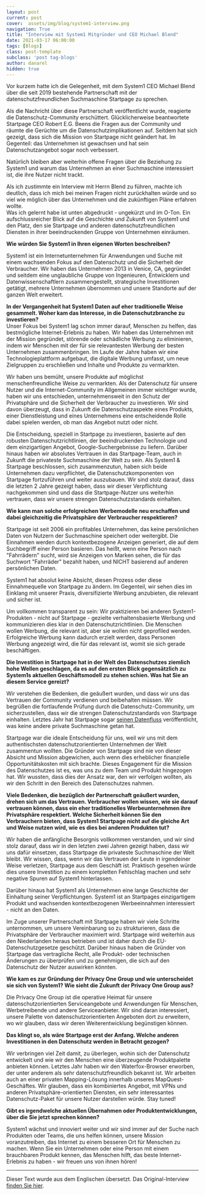 ```yaml
---
layout: post
current: post
cover:  assets/img/blog/system1-interview.png
navigation: True
title: "Interview mit System1 Mitgründer und CEO Michael Blend"
date: 2021-03-17 06:00:00
tags: [Blogs]
class: post-template
subclass: 'post tag-blogs'
author: danarel
hidden: true
---
```


Vor kurzem hatte ich die Gelegenheit, mit dem System1 CEO Michael Blend über die seit 2019 bestehende Partnerschaft mit der datenschutzfreundlichen Suchmaschine Startpage zu sprechen.

Als die Nachricht über diese Partnerschaft veröffentlicht wurde, reagierte die Datenschutz-Community erschüttert. Glücklicherweise beantwortete Startpage CEO Robert E.G. Beens die Fragen aus der Community und räumte die Gerüchte um die Datenschutzimplikationen auf. Seitdem hat sich gezeigt, dass sich die Mission von Startpage nicht geändert hat. Im Gegenteil: das Unternehmen ist gewachsen und hat sein Datenschutzangebot sogar noch verbessert. 

Natürlich bleiben aber weiterhin offene Fragen über die Beziehung zu System1 und warum das Unternehmen an einer Suchmaschine interessiert ist, die ihre Nutzer nicht trackt. 

Als ich zustimmte ein Interview mit Herrn Blend zu führen, machte ich deutlich, dass ich mich bei meinen Fragen nicht zurückhalten würde und so viel wie möglich über das Unternehmen und die zukünftigen Pläne erfahren wollte.  
Was ich gelernt habe ist unten abgedruckt - ungekürzt und im O-Ton. Ein aufschlussreicher Blick auf die Geschichte und Zukunft von System1 und den Platz, den sie Startpage und anderen datenschutzfreundlichen Diensten in ihrer beeindruckenden Gruppe von Unternehmen einräumen.


**Wie würden Sie System1 in Ihren eigenen Worten beschreiben?**  

System1 ist ein Internetunternehmen für Anwendungen und Suche mit einem wachsenden Fokus auf den Datenschutz und die Sicherheit der Verbraucher. Wir haben das Unternehmen 2013 in Venice, CA, gegründet und seitdem eine unglaubliche Gruppe von Ingenieuren, Entwicklern und Datenwissenschaftlern zusammengestellt, strategische Investitionen getätigt, mehrere Unternehmen übernommen und unsere Standorte auf der ganzen Welt erweitert.

**In der Vergangenheit hat System1 Daten auf eher traditionelle Weise gesammelt. Woher kam das Interesse, in die Datenschutzbranche zu investieren?**  
Unser Fokus bei System1 lag schon immer darauf, Menschen zu helfen, das bestmögliche Internet-Erlebnis zu haben. Wir haben das Unternehmen mit der Mission gegründet, störende oder schädliche Werbung zu eliminieren, indem wir Menschen mit der für sie relevantesten Werbung der besten Unternehmen zusammenbringen. Im Laufe der Jahre haben wir eine Technologieplattform aufgebaut, die digitale Werbung umfasst, um neue Zielgruppen zu erschließen und Inhalte und Produkte zu vermarkten. 

Wir haben uns bemüht, unsere Produkte auf möglichst menschenfreundliche Weise zu vermarkten. Als der Datenschutz für unsere Nutzer und die Internet-Community im Allgemeinen immer wichtiger wurde, haben wir uns entschieden, unternehmensweit in den Schutz der Privatsphäre und die Sicherheit der Verbraucher zu investieren. Wir sind davon überzeugt, dass in Zukunft die Datenschutzaspekte eines Produkts, einer Dienstleistung und eines Unternehmens eine entscheidende Rolle dabei spielen werden, ob man das Angebot nutzt oder nicht.

Die Entscheidung, speziell in Startpage zu investieren, basierte auf den robusten Datenschutzrichtlinien, der beeindruckenden Technologie und dem einzigartigen Angebot, Google-Suchergebnisse zu liefern. Darüber hinaus haben wir absolutes Vertrauen in das Startpage-Team, auch in Zukunft die privateste Suchmaschine der Welt zu sein. Als System1 & Startpage beschlossen, sich zusammenzutun, haben sich beide Unternehmen dazu verpflichtet, die Datenschutzkomponenten von Startpage fortzuführen und weiter auszubauen. Wir sind stolz darauf, dass die letzten 2 Jahre gezeigt haben, dass wir dieser Verpflichtung nachgekommen sind und dass die Startpage-Nutzer uns weiterhin vertrauen, dass wir unsere strengen Datenschutzstandards einhalten. 

**Wie kann man solche erfolgreichen Werbemodelle neu erschaffen und dabei gleichzeitig die Privatsphäre der Verbraucher respektieren?**  

Startpage ist seit 2006 ein profitables Unternehmen, das keine persönlichen Daten von Nutzern der Suchmaschine speichert oder weitergibt. Die Einnahmen werden durch kontextbezogene Anzeigen generiert, die auf dem Suchbegriff einer Person basieren. Das heißt, wenn eine Person nach "Fahrrädern" sucht, wird sie Anzeigen von Marken sehen, die für das Suchwort "Fahrräder" bezahlt haben, und NICHT basierend auf anderen persönlichen Daten. 

System1 hat absolut keine Absicht, diesen Prozess oder diese Einnahmequelle von Startpage zu ändern. Im Gegenteil, wir sehen dies im Einklang mit unserer Praxis, diversifizierte Werbung anzubieten, die relevant und sicher ist. 

Um vollkommen transparent zu sein: Wir praktizieren bei anderen System1-Produkten - nicht auf Startpage - gezielte verhaltensbasierte Werbung und kommunizieren dies klar in den Datenschutzrichtlinien. Die Menschen wollen Werbung, die relevant ist, aber sie wollen nicht geprofiled werden. Erfolgreiche Werbung kann dadurch erzielt werden, dass Personen Werbung angezeigt wird, die für das relevant ist, womit sie sich gerade beschäftigen.

**Die Investition in Startpage hat in der Welt des Datenschutzes ziemlich hohe Wellen geschlagen, da es auf den ersten Blick gegensätzlich zu System1s aktuellen Geschäftsmodell zu stehen schien. Was hat Sie an diesem Service gereizt?**  

Wir verstehen die Bedenken, die geäußert wurden, und dass wir uns das Vertrauen der Community verdienen und beibehalten müssen. Wir begrüßen die fortlaufende Prüfung durch die Datenschutz-Community, um sicherzustellen, dass wir die strengen Datenschutzstandards von Startpage einhalten. Letztes Jahr hat Startpage sogar [seinen Datenfluss](https://www.startpage.com/privacy-please/startpage-articles/how-does-startpages-private-search-engine-work) veröffentlicht, was keine andere private Suchmaschine getan hat. 

Startpage war die ideale Entscheidung für uns, weil wir uns mit dem authentischsten datenschutzorientierten Unternehmen der Welt zusammentun wollten. Die Gründer von Startpage sind nie von dieser Absicht und Mission abgewichen, auch wenn dies erheblicher finanzielle Opportunitätskosten mit sich brachte. Dieses Engagement für die Mission des Datenschutzes ist es, was uns zu dem Team und Produkt hingezogen hat. Wir wussten, dass dies der Ansatz war, den wir verfolgen wollten, als wir den Schritt in den Bereich des Datenschutzes nahmen.

**Viele Bedenken, die bezüglich der Partnerschaft geäußert wurden, drehen sich um das Vertrauen. Verbraucher wollen wissen, wie sie darauf vertrauen können, dass ein eher traditionelles Werbeunternehmen ihre Privatsphäre respektiert. Welche Sicherheit können Sie den Verbrauchern bieten, dass System1 Startpage nicht auf die gleiche Art und Weise nutzen wird, wie es dies bei anderen Produkten tut?**  

Wir haben die anfängliche Besorgnis vollkommen verstanden, und wir sind stolz darauf, dass wir in den letzten zwei Jahren gezeigt haben, dass wir uns dafür einsetzen, dass Startpage die privateste Suchmaschine der Welt bleibt. Wir wissen, dass, wenn wir das Vertrauen der Leute in irgendeiner Weise verletzen, Startpage aus dem Geschäft ist. Praktisch gesehen würde dies unsere Investition zu einem kompletten Fehlschlag machen und sehr negative Spuren auf System1 hinterlassen. 

Darüber hinaus hat System1 als Unternehmen eine lange Geschichte der Einhaltung seiner Verpflichtungen. System1 ist an Startpages einzigartigem Produkt und wachsenden kontextbezogenen Werbeeinnahmen interessiert - nicht an den Daten.

Im Zuge unserer Partnerschaft mit Startpage haben wir viele Schritte unternommen, um unsere Vereinbarung so zu strukturieren, dass die Privatsphäre der Verbraucher maximiert wird. Startpage wird weiterhin aus den Niederlanden heraus betrieben und ist daher durch die EU-Datenschutzgesetze geschützt. Darüber hinaus haben die Gründer von Startpage das vertragliche Recht, alle Produkt- oder technischen Änderungen zu überprüfen und zu genehmigen, die sich auf den Datenschutz der Nutzer auswirken könnten. 
 

**Wie kam es zur Gründung der Privacy One Group und wie unterscheidet sie sich von System1? Wie sieht die Zukunft der Privacy One Group aus?**  

Die Privacy One Group ist die operative Heimat für unsere datenschutzorientierten Serviceangebote und Anwendungen für Menschen, Werbetreibende und andere Serviceanbieter. Wir sind daran interessiert, unsere Palette von datenschutzorientierten Angeboten dort zu erweitern, wo wir glauben, dass wir deren Weiterentwicklung begünstigen können.

**Das klingt so, als wäre Startpage erst der Anfang. Welche anderen Investitionen in den Datenschutz werden in Betracht gezogen?**  

Wir verbringen viel Zeit damit, zu überlegen, wohin sich der Datenschutz entwickelt und wie wir den Menschen eine überzeugende Produktpalette anbieten können. Letztes Jahr haben wir den Waterfox-Browser erworben, der unter anderem als sehr datenschutzfreundlich bekannt ist. Wir arbeiten auch an einer privaten Mapping-Lösung innerhalb unseres MapQuest-Geschäftes. Wir glauben, dass ein kombiniertes Angebot, mit VPNs und anderen Privatsphäre-orientierten Diensten, ein sehr interessantes Datenschutz-Paket für unsere Nutzer darstellen würde. Stay tuned!

**Gibt es irgendwelche aktuellen Übernahmen oder Produktentwicklungen, über die Sie jetzt sprechen können?**  

System1 wächst und innoviert weiter und wir sind immer auf der Suche nach Produkten oder Teams, die uns helfen können, unsere Mission voranzutreiben, das Internet zu einem besseren Ort für Menschen zu machen. Wenn Sie ein Unternehmen oder eine Person mit einem brauchbaren Produkt kennen, das Menschen hilft, das beste Internet-Erlebnis zu haben - wir freuen uns von ihnen hören! 

---

Dieser Text wurde aus dem Englischen übersetzt. Das Original-Interview [finden Sie hier](../system1-interview).
